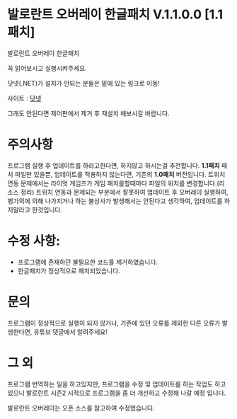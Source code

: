 # 발로란트 오버레이 한글패치 V.1.1.0.0 [1.1패치]
발로란트 오버레이 한글패치

꼭 읽어보시고 실행시켜주세요.


닷넷(.NET)가 설치가 안되는 분들은 밑에 있는 링크로 이동!

사이트 : [닷넷][.NET SITE]

[.NET SITE]: https://dotnet.microsoft.com/download/dotnet-core/3.1/runtime/?utm_source=getdotnetcore&utm_medium=referral ".NET 사이트로 이동"

그래도 안된다면 제어판에서 제거 후 재설치 해보시길 바랍니다.

# 주의사항
프로그램 실행 후 업데이트를 하라고한다면, 하지않고 하시는걸 추천합니다.
**1.1패치** 패치 파일만 있을뿐, 업데이트를 적용하지 않는다면, 기존의 **1.0패치** 버전입니다.
트위치 연동 문제에서는 라이엇 게임즈가 게임 패치를할때마다 파일의 위치를 변경합니다.(리소스 정리)
트위치 연동과 문제되는 부분에서 잘못하여 업데이트 후 오버레이 실행하여, 뱅가의에 의해 나가지거나 하는 
불상사가 발생해서는 안된다고 생각하여, 업데이트를 하지말라고 한것입니다.

# 수정 사항:

* 프로그램에 존재하던 불필요한 코드를 제거하였습니다.
* 한글패치가 정상적으로 패치되었습니다.

# 문의

프로그램이 정상적으로 실행이 되지 않거나, 기존에 있던 오류를 제외한 다른 오류가 발생한다면, 유튜브 댓글에서 알려주세요!

# 그 외
프로그램 번역하는 일을 하고있지만, 프로그램을 수정 및 업데이트를 하는 작업도 하고 있으니
발로란트 시즌2 시작으로 프로그램을 좀 더 개선하고 수정해 나갈 예정 입니다.


발로란트 오버레이는 오픈 소스를 참고하여 수정했습니다.
